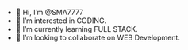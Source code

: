 - 👋 Hi, I’m @SMA7777
- 👀 I’m interested in CODING.
- 🌱 I’m currently learning  FULL STACK.
- 💞️ I’m looking to collaborate on WEB Development.
<!---
SMA7777/SMA7777 is a ✨ special ✨ repository because its `README.md` (this file) appears on your GitHub profile.
You can click the Preview link to take a look at your changes.
--->
